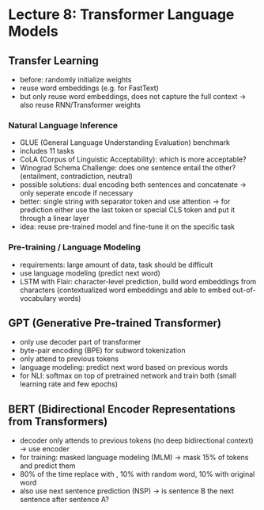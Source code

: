 # Lecture 8: Transformer Language Models

## Transfer Learning
- before: randomly initialize weights
- reuse word embeddings (e.g. for FastText)
- but only reuse word embeddings, does not capture the full context -> also reuse RNN/Transformer weights

### Natural Language Inference
- GLUE (General Language Understanding Evaluation) benchmark
- includes 11 tasks
- CoLA (Corpus of Linguistic Acceptability): which is more acceptable?
- Winograd Schema Challenge: does one sentence entail the other? (entailment, contradiction, neutral)
- possible solutions: dual encoding both sentences and concatenate -> only seperate encode if necessary
- better: single string with separator token and use attention -> for prediction either use the last token or special CLS token and put it through a linear layer
- idea: reuse pre-trained model and fine-tune it on the specific task

### Pre-training / Language Modeling
- requirements: large amount of data, task should be difficult
- use language modeling (predict next word)
- LSTM with Flair: character-level prediction, build word embeddings from characters (contextualized word embeddings and able to embed out-of-vocabulary words)

## GPT (Generative Pre-trained Transformer)
- only use decoder part of transformer
- byte-pair encoding (BPE) for subword tokenization
- only attend to previous tokens
- language modeling: predict next word based on previous words
- for NLI: softmax on top of pretrained network and train both (small learning rate and few epochs)

## BERT (Bidirectional Encoder Representations from Transformers)
- decoder only attends to previous tokens (no deep bidirectional context) -> use encoder
- for training: masked language modeling (MLM) -> mask 15% of tokens and predict them
- 80% of the time replace with <MASK>, 10% with random word, 10% with original word
- also use next sentence prediction (NSP) -> is sentence B the next sentence after sentence A?
